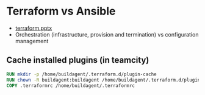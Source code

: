 # Terraform vs Ansible
- [terraform.pptx](https://github.com/minhtran17/study-case/Deployment/terraform.pptx)
- Orchestration (infrastructure, provision and termination) vs configuration management

## Cache installed plugins (in teamcity)
```dockerfile
RUN mkdir -p /home/buildagent/.terraform.d/plugin-cache
RUN chown -R buildagent:buildagent /home/buildagent/.terraform.d/plugin-cache
COPY .terraformrc /home/buildagent/.terraformrc
```

